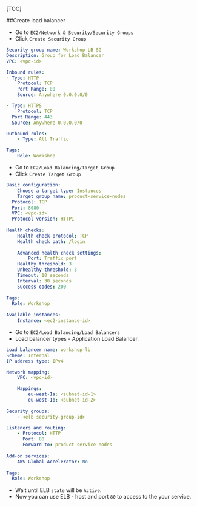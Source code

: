 [TOC]

##Create load balancer

* Go to `EC2/Network & Security/Security Groups`
* Click `Create Security Group`

```yaml
Security group name: Workshop-LB-SG
Description: Group for Load Balancer
VPC: <vpc-id>

Inbound rules:
- Type: HTTP
	Protocol: TCP
	Port Range: 80
	Source: Anywhere 0.0.0.0/0

- Type: HTTPS
	Protocol: TCP
  Port Range: 443
  Source: Anywhere 0.0.0.0/0

Outbound rules:
	- Type: All Traffic

Tags: 
	Role: Workshop
```

* Go to `EC2/Load Balancing/Target Group`
* Click `Create Target Group`

```yaml
Basic configuration:
	Choose a target type: Instances
	Target group name: product-service-nodes
  Protocol: TCP
  Port: 8080
  VPC: <vpc-id>
  Protocol version: HTTP1
  
Health checks:
	Health check protocol: TCP
	Health check path: /login
	
	Advanced health check settings:
		Port: Traffic port
    Healthy threshold: 3
    Unhealthy threshold: 3
    Timeout: 10 seconds
    Interval: 30 seconds
    Success codes: 200
	
Tags: 
  Role: Workshop
  
Available instances: 
	Instance: <ec2-instance-id>
```

* Go to `EC2/Load Balancing/Load Balancers`
* Load balancer types - Application Load Balancer.

```yaml
Load balancer name: workshop-lb
Scheme: Internal
IP address type: IPv4

Network mapping:
	VPC: <vpc-id>

	Mappings:
		eu-west-1a: <subnet-id-1>
		eu-west-1b: <subnet-id-2>
		
Security groups:
	- <elb-security-group-id>

Listeners and routing:
	- Protocol: HTTP
	  Port: 80
	  Forward to: product-service-nodes
	  
Add-on services:
	AWS Global Accelerator: No
	
Tags:
  Role: Workshop
```

* Wait until ELB `state` will be `Active`.
* Now you can use ELB - host and port `80` to access to the your service. 

